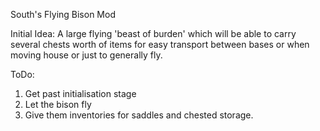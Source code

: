 South's Flying Bison Mod

Initial Idea:
A large flying 'beast of burden' which will be able to carry several chests worth of items for easy transport between bases or when moving house or just to generally fly.


ToDo:

1. Get past initialisation stage
2. Let the bison fly
3. Give them inventories for saddles and chested storage.
